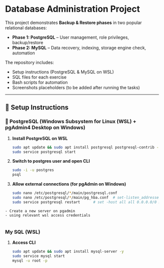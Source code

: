 # Database Administration Project

This project demonstrates **Backup & Restore phases** in two popular relational databases:

- **Phase 1: PostgreSQL** – User management, role privileges, backup/restore
- **Phase 2: MySQL** – Data recovery, indexing, storage engine check, automation

The repository includes:
- Setup instructions (PostgreSQL & MySQL on WSL)
- SQL files for each exercise
- Bash scripts for automation
- Screenshots placeholders (to be added after running the tasks)

---

## 🚀 Setup Instructions

### 📌 PostgreSQL (Windows Subsystem for Linux (WSL) + pgAdmin4 Desktop on Windows)

1. **Install PostgreSQL on WSL**
   ```bash
   sudo apt update && sudo apt install postgresql postgresql-contrib -y
   sudo service postgresql start
   ```
2. **Switch to postgres user and open CLI**
   ```bash
   sudo -i -u postgres 
   psql
   ```
3. **Allow external connections (for pgAdmin on Windows)**
   ```bash
   sudo nano /etc/postgresql/*/main/postgresql.conf 
   sudo nano /etc/postgresql/*/main/pg_hba.conf  # set-listen_addresses = '*'
   sudo service postgresql restart      # set -host all all 0.0.0.0/0 md5
  ```
  - Create a new server on pgadmin
  - using relevant wsl access credentials

 
   ```
### My SQL (WSL)

1. **Access CLI**
   ```bash
   sudo apt update && sudo apt install mysql-server -y
   sudo service mysql start
   mysql -u root -p
   ```
   

